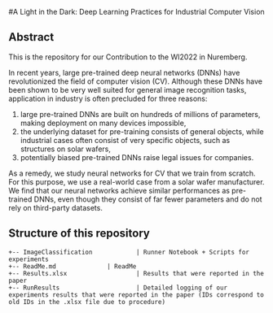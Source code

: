#A Light in the Dark: Deep Learning Practices for Industrial Computer Vision

## Abstract
This is the repository for our Contribution to the WI2022 in Nuremberg.

In recent years, large pre-trained deep neural networks (DNNs) have revolutionized the field of computer vision (CV).
Although these DNNs have been shown to be very well suited for general image recognition tasks, application in industry is often precluded for three reasons: 
1) large pre-trained DNNs are built on hundreds of millions of parameters, making deployment on many devices impossible, 
2) the underlying dataset for pre-training consists of general objects, while industrial cases often consist of very specific objects, such as structures on solar wafers, 
3) potentially biased pre-trained DNNs raise legal issues for companies. 
   
As a remedy, we study neural networks for CV that we train from scratch. 
For this purpose, we use a real-world case from a solar wafer manufacturer. 
We find that our neural networks achieve similar performances as pre-trained DNNs, even though they consist of far fewer parameters and do not rely on third-party datasets. 

## Structure of this repository
```
+-- ImageClassification            | Runner Notebook + Scripts for experiments
+-- ReadMe.md			   | ReadMe
+-- Results.xlsx                   | Results that were reported in the paper
+-- RunResults                     | Detailed logging of our experiments results that were reported in the paper (IDs correspond to old IDs in the .xlsx file due to procedure)
```
